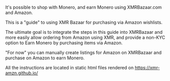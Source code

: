 It's possible to shop with Monero, and earn Monero using XMRBazaar.com and Amazon.

This is a "guide" to using XMR Bazaar for purchasing via Amazon wishlists.

The ultimate goal is to integrate the steps in this guide into XMRBazaar and more easily allow ordering from Amazon using XMR, and provide a non-KYC option to Earn Monero by purchasing items via Amazon.

"For now" you can manually create listings for Amazon on XMRBazaar and purchase on Amazon to earn Monero.

All the instructions are located in static html files rendered on https://xmr-amzn.github.io/ 
